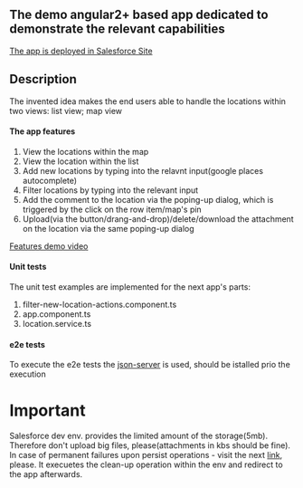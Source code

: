 ## The demo angular2+ based app dedicated to demonstrate the relevant capabilities
[The app is deployed in Salesforce Site](https://eugene-paulavets-inter-developer-edition.ap5.force.com/AngularDemo)

## Description
The invented idea makes the end users able to handle the locations within two views: list view; map view

#### The app features
1. View the locations within the map
2. View the location within the list
3. Add new locations by typing into the relavnt input(google places autocomplete)
4. Filter locations by typing into the relevant input
5. Add the comment to the location via the poping-up dialog, which is triggered by the click on the row item/map's pin
6. Upload(via the button/drang-and-drop)/delete/download the attachment on the location via the same poping-up dialog

[Features demo video](https://monosnap.com/file/W2vGBDYrsXP3R9EImYJ4psCzCxvHps)

#### Unit tests
The unit test examples are implemented for the next app's parts:
1. filter-new-location-actions.component.ts
2. app.component.ts
3. location.service.ts

#### e2e tests
To execute the e2e tests the [json-server](https://github.com/typicode/json-server) is used, should be istalled prio the execution

# Important 
Salesforce dev env. provides the limited amount of the storage(5mb). Therefore don't upload big files, please(attachments in kbs should be fine).
In case of permanent failures upon persist operations - visit the next [link](https://eugene-paulavets-inter-developer-edition.ap5.force.com/AngularDemoReset), please. It execuetes the clean-up operation within the env and redirect to the app afterwards.
